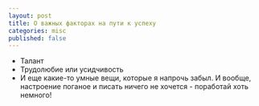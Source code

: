 ```yaml
---
layout: post
title: О важных факторах на пути к успеху
categories: misc
published: false
---
```

- Талант
- Трудолюбие или усидчивость
- И еще какие-то умные вещи, которые я напрочь забыл. И вообще, настроение поганое и писать ничего не хочется - поработай хоть немного!

